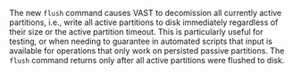The new `flush` command causes VAST to decomission all currently active
partitions, i.e., write all active partitions to disk immediately regardless of
their size or the active partition timeout. This is particularly useful for
testing, or when needing to guarantee in automated scripts that input is
available for operations that only work on persisted passive partitions. The
`flush` command returns only after all active partitions were flushed to disk.

